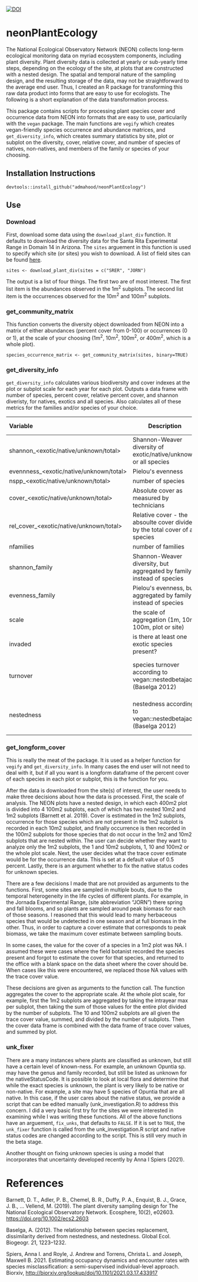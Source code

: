 [![DOI](https://zenodo.org/badge/268667267.svg)](https://zenodo.org/badge/latestdoi/268667267)

# neonPlantEcology

The National Ecological Observatory Network (NEON) collects long-term ecological monitoring data on myriad ecosystem components, including plant diversity. Plant diversity data is collected at yearly or sub-yearly time steps, depending on the ecology of the site, at plots that are constructed with a nested design. The spatial and temporal nature of the sampling design, and the resulting storage of the data, may not be straightforward to the average end user. Thus, I created an R package for transforming this raw data product into forms that are easy to use for ecologists. The following is a short explanation of the data transformation process.

This package contains scripts for processing plant species cover and occurrence data from NEON into formats that are easy to use, particularily with the `vegan` package. The main functions are `vegify` which creates vegan-friendly species occurrence and abundance matrices, and `get_diversity_info`, which creates summary statistics by site, plot or subplot on the diversity, cover, relative cover, and number of species of natives, non-natives, and members of the family or species of your choosing.

## Installation Instructions

`devtools::install_github("admahood/neonPlantEcology")`

## Use

### Download

First, download some data using the `download_plant_div` function. It defaults to download the diversity data for the Santa Rita Experimental Range in Domain 14 in Arizona. The `sites` arguement in this function is used to specify which site (or sites) you wish to download. A list of field sites can be found [here](https://www.neonscience.org/field-sites/field-sites-map/list).

`sites <- download_plant_div(sites = c("SRER", "JORN")`

The output is a list of four things. The first two are of most interest. The first list item is the abundances observed in the 1m<sup>2</sup> subplots. The second list item is the occurrences observed for the 10m<sup>2</sup> and 100m<sup>2</sup> subplots.

### get_community_matrix

This function converts the diversity object downloaded from NEON into a matrix of either abundances (percent cover from 0-100) or occurrences (0 or 1), at the scale of your choosing (1m<sup>2</sup>, 10m<sup>2</sup>, 100m<sup>2</sup>, or 400m<sup>2</sup>, which is a whole plot).

`species_occurrence_matrix <- get_community_matrix(sites, binary=TRUE)`

### get_diversity_info

`get_diversity_info` calculates various biodiversity and cover indexes at the plot or subplot scale for each year for each plot. Outputs a data frame with number of species, percent cover, relative percent cover, and shannon diveristy, for natives, exotics and all species. Also calculates all of these metrics for the families and/or species of your choice.

| Variable | Description | Additional arguments |
|:---------|-------------|-------------|
|shannon_<exotic/native/unknown/total> | Shannon-Weaver diversity of exotic/native/unknown or all species| Given by default |
|evennness_<exotic/native/unknown/total> | Pielou's evenness | |
|nspp_<exotic/native/unknown/total> | number of species||
|cover_<exotic/native/unknown/total> | Absolute cover as measured by technicians||
|rel_cover_<exotic/native/unknown/total> | Relative cover - the absoulte cover divided by the total cover of all species||
|nfamilies| number of families ||
|shannon_family| Shannon-Weaver diversity, but aggregated by family instead of species||
|evenness_family| Pielou's evenness, but aggregated by family instead of species||
|scale | the scale of aggregation (1m, 10m, 100m, plot or site)||
|invaded | is there at least one exotic species present?||
|turnover | species turnover according to vegan::nestedbetajac() (Baselga 2012) |betadiversity = TRUE, scale = c("plot", "site")|
|nestedness | nestedness according to vegan::nestedbetajac() (Baselga 2012) |betadiversity = TRUE, scale = c("plot", "site")|

### get_longform_cover

This is really the meat of the package. It is used as a helper function for `vegify` and `get_diversity_info`. In many cases the end user will not need to deal with it, but if all you want is a longform dataframe of the percent cover of each species in each plot or subplot, this is the function for you. 

After the data is downloaded from the site(s) of interest, the user needs to make three decisions about how the data is processed. First, the scale of analysis. The NEON plots have a nested design, in which each 400m2 plot is divided into 4 100m2 subplots, each of which has two nested 10m2 and 1m2 subplots (Barnett et al. 2019). Cover is estimated in the 1m2 subplots, occurrence for those species which are not present in the 1m2 subplot is recorded in each 10m2 subplot, and finally occurrence is then recorded in the 100m2 subplots for those species that do not occur in the 1m2 and 10m2 subplots that are nested within. The user can decide whether they want to analyze only the 1m2 subplots, the 1 and 10m2 subplots, 1, 10 and 100m2 or the whole plot scale. Next, the user decides what the trace cover estimate would be for the occurrence data. This is set at a default value of 0.5 percent. Lastly, there is an argument whether to fix the native status codes for unknown species.

There are a few decisions I made that are not provided as arguments to the functions. First, some sites are sampled in multiple bouts, due to the temporal heterogeneity in the life cycles of different plants. For example, in the Jornada Experimental Range, (site abbreviation “JORN”) there spring and fall blooms, and so plants are sampled around peak biomass for each of those seasons. I reasoned that this would lead to many herbaceous species that would be undetected in one season and at full biomass in the other. Thus, in order to capture a cover estimate that corresponds to peak biomass, we take the maximum cover estimate between sampling bouts. 

In some cases, the value for the cover of a species in a 1m2 plot was NA. I assumed these were cases where the field botanist recorded the species present and forgot to estimate the cover for that species, and returned to the office with a blank space on the data sheet where the cover should be. When cases like this were encountered, we replaced those NA values with the trace cover value.

These decisions are given as arguments to the function call. The function aggregates the cover to the appropriate scale. At the whole plot scale, for example, first the 1m2 subplots are aggregated by taking the intrayear max per subplot, then taking the sum of those values for the entire plot divided by the number of subplots. The 10 and 100m2 subplots are all given the trace cover value, summed, and divided by the number of subplots. Then the cover data frame is combined with the data frame of trace cover values, and summed by plot.

### unk_fixer

There are a many instances where plants are classified as unknown, but still have a certain level of known-ness. For example, an unknown Opuntia sp. may have the genus and family recorded, but still be listed as unknown for the nativeStatusCode. It is possible to look at local flora and determine that while the exact species is unknown, the plant is very likely to be native or non-native. For example, a site may have 5 species of Opuntia that are all native. In this case, if the user cares about the native status, we provide a script that can be edited manually (unk_investigation.R) to address this concern. I did a very basic first try for the sites we were interested in examining while I was writing these functions. All of the above functions have an arguement, `fix_unks`, that defaults to `FALSE`. If it is set to `TRUE`, the `unk_fixer` function is called from the unk_investigation.R script and native status codes are changed according to the script. This is still very much in the beta stage.

Another thought on fixing unknown species is using a model that incorporates that uncertainty developed recently by Anna I Spiers (2021).

# References

Barnett, D. T., Adler, P. B., Chemel, B. R., Duffy, P. A., Enquist, B. J., Grace, J. B., … Vellend, M. (2019). The plant diversity sampling design for The National Ecological Observatory Network. Ecosphere, 10(2), e02603. https://doi.org/10.1002/ecs2.2603

Baselga, A. (2012). The relationship between species replacement, dissimilarity derived from nestedness, and nestedness. Global Ecol. Biogeogr. 21, 1223–1232.

Spiers, Anna I. and Royle, J. Andrew and Torrens, Christa L. and Joseph, Maxwell B. 2021. Estimating occupancy dynamics and encounter rates with species misclassification: a semi-supervised individual-level approach. Biorxiv, http://biorxiv.org/lookup/doi/10.1101/2021.03.17.433917


